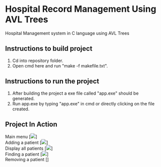 # Hospital Record Management Using AVL Trees
Hospital Management system in C language using AVL Trees


## Instructions to build project
1. Cd into repository folder.
2. Open cmd here and run "make -f makefile.txt".

## Instructions to run the project
1. After building the project a exe file called "app.exe" should be generated.
2. Run app.exe by typing "app.exe" in cmd or directly clicking on the file created.

## Project In Action
Main menu
[<img src="https://prnt.sc/v5xiko"/>]<br>
Adding a patient
[<img src="https://prnt.sc/v5xjtv"/>]<br>
Display all patients
[<img src="https://prnt.sc/v5xk9y"/>]<br>
Finding a patient
[<img src="https://prnt.sc/v5xkmj"/>]<br>
Removing a patient
[<img scr="https://prnt.sc/v5xlzh"/>]<br>


